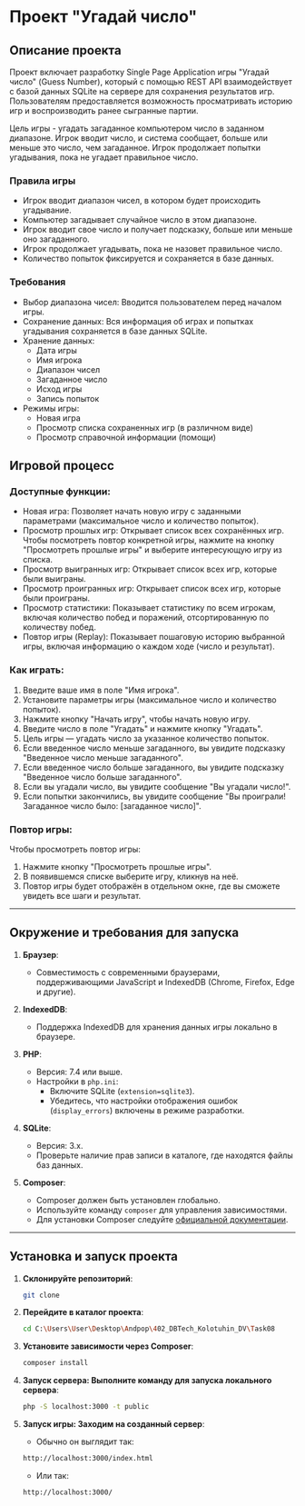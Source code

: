 # Проект "Угадай число"

## Описание проекта

Проект включает разработку Single Page Application игры "Угадай число" (Guess Number), который с помощью REST API взаимодействует с базой данных SQLite на сервере для сохранения результатов игр. Пользователям предоставляется возможность просматривать историю игр и воспроизводить ранее сыгранные партии.

Цель игры - угадать загаданное компьютером число в заданном диапазоне. Игрок вводит число, и система сообщает, больше или меньше это число, чем загаданное. Игрок продолжает попытки угадывания, пока не угадает правильное число.

### Правила игры

- Игрок вводит диапазон чисел, в котором будет происходить угадывание.
- Компьютер загадывает случайное число в этом диапазоне.
- Игрок вводит свое число и получает подсказку, больше или меньше оно загаданного.
- Игрок продолжает угадывать, пока не назовет правильное число.
- Количество попыток фиксируется и сохраняется в базе данных.

### Требования

- Выбор диапазона чисел: Вводится пользователем перед началом игры.
- Сохранение данных: Вся информация об играх и попытках угадывания сохраняется в базе данных SQLite.
- Хранение данных:
  - Дата игры
  - Имя игрока
  - Диапазон чисел
  - Загаданное число
  - Исход игры
  - Запись попыток
- Режимы игры:
  - Новая игра
  - Просмотр списка сохраненных игр (в различном виде)
  - Просмотр справочной информации (помощи)
  
## Игровой процесс

### Доступные функции:
- Новая игра: Позволяет начать новую игру с заданными параметрами (максимальное число и количество попыток).
- Просмотр прошлых игр: Открывает список всех сохранённых игр. Чтобы посмотреть повтор конкретной игры, нажмите на кнопку "Просмотреть прошлые игры" и выберите интересующую игру из списка.
- Просмотр выигранных игр: Открывает список всех игр, которые были выиграны.
- Просмотр проигранных игр: Открывает список всех игр, которые были проиграны.
- Просмотр статистики: Показывает статистику по всем игрокам, включая количество побед и поражений, отсортированную по количеству побед.
- Повтор игры (Replay): Показывает пошаговую историю выбранной игры, включая информацию о каждом ходе (число и результат).

### Как играть:
1. Введите ваше имя в поле "Имя игрока".
2. Установите параметры игры (максимальное число и количество попыток).
3. Нажмите кнопку "Начать игру", чтобы начать новую игру.
4. Введите число в поле "Угадать" и нажмите кнопку "Угадать".
5. Цель игры — угадать число за указанное количество попыток.
6. Если введенное число меньше загаданного, вы увидите подсказку "Введенное число меньше загаданного".
7. Если введенное число больше загаданного, вы увидите подсказку "Введенное число больше загаданного".
8. Если вы угадали число, вы увидите сообщение "Вы угадали число!".
9. Если попытки закончились, вы увидите сообщение "Вы проиграли! Загаданное число было: [загаданное число]".

### Повтор игры:
Чтобы просмотреть повтор игры:
1. Нажмите кнопку "Просмотреть прошлые игры".
2. В появившемся списке выберите игру, кликнув на неё.
3. Повтор игры будет отображён в отдельном окне, где вы сможете увидеть все шаги и результат.

---

## Окружение и требования для запуска

1. **Браузер**:
   - Совместимость с современными браузерами, поддерживающими JavaScript и IndexedDB (Chrome, Firefox, Edge и другие).

2. **IndexedDB**:
   - Поддержка IndexedDB для хранения данных игры локально в браузере.

3. **PHP**:
   - Версия: 7.4 или выше.
   - Настройки в `php.ini`:
     - Включите SQLite (`extension=sqlite3`).
     - Убедитесь, что настройки отображения ошибок (`display_errors`) включены в режиме разработки.

4. **SQLite**:
   - Версия: 3.x.
   - Проверьте наличие прав записи в каталоге, где находятся файлы баз данных.

5. **Composer**:
   - Composer должен быть установлен глобально.
   - Используйте команду `composer` для управления зависимостями.
   - Для установки Composer следуйте [официальной документации](https://getcomposer.org/doc/00-intro.md).

---

## Установка и запуск проекта

1. **Склонируйте репозиторий**:
   ```bash
   git clone
   ```

2. **Перейдите в каталог проекта**:
   ```bash
   cd C:\Users\User\Desktop\Andpop\402_DBTech_Kolotuhin_DV\Task08
   ```

3. **Установите зависимости через Composer**:
   ```bash
   composer install
   ```

4. **Запуск сервера: Выполните команду для запуска локального сервера**:
   ```bash
   php -S localhost:3000 -t public
   ```

5. **Запуск игры: Заходим на созданный сервер**:
   - Обычно он выглядит так:
   ```bash
   http://localhost:3000/index.html
   ```
   - Или так:
   ```bash
   http://localhost:3000/